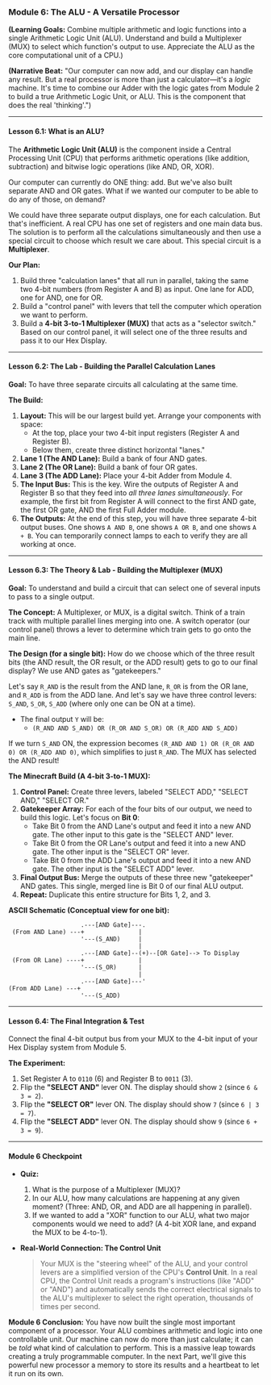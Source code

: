 ### **Module 6: The ALU - A Versatile Processor**

**(Learning Goals:** Combine multiple arithmetic and logic functions into a single Arithmetic Logic Unit (ALU). Understand and build a Multiplexer (MUX) to select which function's output to use. Appreciate the ALU as the core computational unit of a CPU.)

**(Narrative Beat:** "Our computer can now add, and our display can handle any result. But a real processor is more than just a calculator—it's a *logic* machine. It's time to combine our Adder with the logic gates from Module 2 to build a true Arithmetic Logic Unit, or ALU. This is the component that does the real 'thinking'.")

---

#### **Lesson 6.1: What is an ALU?**

The **Arithmetic Logic Unit (ALU)** is the component inside a Central Processing Unit (CPU) that performs arithmetic operations (like addition, subtraction) and bitwise logic operations (like AND, OR, XOR).

Our computer can currently do ONE thing: add. But we've also built separate AND and OR gates. What if we wanted our computer to be able to do any of those, on demand?

We could have three separate output displays, one for each calculation. But that's inefficient. A real CPU has one set of registers and one main data bus. The solution is to perform all the calculations simultaneously and then use a special circuit to choose which result we care about. This special circuit is a **Multiplexer**.

**Our Plan:**
1.  Build three "calculation lanes" that all run in parallel, taking the same two 4-bit numbers (from Register A and B) as input. One lane for ADD, one for AND, one for OR.
2.  Build a "control panel" with levers that tell the computer which operation we want to perform.
3.  Build a **4-bit 3-to-1 Multiplexer (MUX)** that acts as a "selector switch." Based on our control panel, it will select one of the three results and pass it to our Hex Display.

---

#### **Lesson 6.2: The Lab - Building the Parallel Calculation Lanes**

**Goal:** To have three separate circuits all calculating at the same time.

**The Build:**
1.  **Layout:** This will be our largest build yet. Arrange your components with space:
    *   At the top, place your two 4-bit input registers (Register A and Register B).
    *   Below them, create three distinct horizontal "lanes."
2.  **Lane 1 (The AND Lane):** Build a bank of four AND gates.
3.  **Lane 2 (The OR Lane):** Build a bank of four OR gates.
4.  **Lane 3 (The ADD Lane):** Place your 4-bit Adder from Module 4.
5.  **The Input Bus:** This is the key. Wire the outputs of Register A and Register B so that they feed into *all three lanes simultaneously*. For example, the first bit from Register A will connect to the first AND gate, the first OR gate, AND the first Full Adder module.
6.  **The Outputs:** At the end of this step, you will have three separate 4-bit output buses. One shows `A AND B`, one shows `A OR B`, and one shows `A + B`. You can temporarily connect lamps to each to verify they are all working at once.

---

#### **Lesson 6.3: The Theory & Lab - Building the Multiplexer (MUX)**

**Goal:** To understand and build a circuit that can select one of several inputs to pass to a single output.

**The Concept:** A Multiplexer, or MUX, is a digital switch. Think of a train track with multiple parallel lines merging into one. A switch operator (our control panel) throws a lever to determine which train gets to go onto the main line.

**The Design (for a single bit):**
How do we choose which of the three result bits (the AND result, the OR result, or the ADD result) gets to go to our final display? We use AND gates as "gatekeepers."

Let's say `R_AND` is the result from the AND lane, `R_OR` is from the OR lane, and `R_ADD` is from the ADD lane. And let's say we have three control levers: `S_AND`, `S_OR`, `S_ADD` (where only one can be ON at a time).

*   The final output `Y` will be:
    *   `(R_AND AND S_AND) OR (R_OR AND S_OR) OR (R_ADD AND S_ADD)`

If we turn `S_AND` ON, the expression becomes `(R_AND AND 1) OR (R_OR AND 0) OR (R_ADD AND 0)`, which simplifies to just `R_AND`. The MUX has selected the AND result!

**The Minecraft Build (A 4-bit 3-to-1 MUX):**
1.  **Control Panel:** Create three levers, labeled "SELECT ADD," "SELECT AND," "SELECT OR."
2.  **Gatekeeper Array:** For each of the four bits of our output, we need to build this logic. Let's focus on **Bit 0**:
    *   Take Bit 0 from the AND Lane's output and feed it into a new AND gate. The other input to this gate is the "SELECT AND" lever.
    *   Take Bit 0 from the OR Lane's output and feed it into a new AND gate. The other input is the "SELECT OR" lever.
    *   Take Bit 0 from the ADD Lane's output and feed it into a new AND gate. The other input is the "SELECT ADD" lever.
3.  **Final Output Bus:** Merge the outputs of these three new "gatekeeper" AND gates. This single, merged line is Bit 0 of our final ALU output.
4.  **Repeat:** Duplicate this entire structure for Bits 1, 2, and 3.

**ASCII Schematic (Conceptual view for one bit):**
```
                    .---[AND Gate]---.
 (From AND Lane) ---+               |
                    '---(S_AND)     |
                                    |
                    .---[AND Gate]--(+)--[OR Gate]--> To Display
 (From OR Lane) ----+               |
                    '---(S_OR)      |
                                    |
                    .---[AND Gate]---'
(From ADD Lane) ---+
                    '---(S_ADD)
```

---

#### **Lesson 6.4: The Final Integration & Test**

Connect the final 4-bit output bus from your MUX to the 4-bit input of your Hex Display system from Module 5.

**The Experiment:**
1.  Set Register A to `0110` (6) and Register B to `0011` (3).
2.  Flip the **"SELECT AND"** lever ON. The display should show `2` (since `6 & 3 = 2`).
3.  Flip the **"SELECT OR"** lever ON. The display should show `7` (since `6 | 3 = 7`).
4.  Flip the **"SELECT ADD"** lever ON. The display should show `9` (since `6 + 3 = 9`).

---

#### **Module 6 Checkpoint**

*   **Quiz:**
    1.  What is the purpose of a Multiplexer (MUX)?
    2.  In our ALU, how many calculations are happening at any given moment? (Three: AND, OR, and ADD are all happening in parallel).
    3.  If we wanted to add a "XOR" function to our ALU, what two major components would we need to add? (A 4-bit XOR lane, and expand the MUX to be 4-to-1).

*   **Real-World Connection: The Control Unit**
    > Your MUX is the "steering wheel" of the ALU, and your control levers are a simplified version of the CPU's **Control Unit**. In a real CPU, the Control Unit reads a program's instructions (like "ADD" or "AND") and automatically sends the correct electrical signals to the ALU's multiplexer to select the right operation, thousands of times per second.

**Module 6 Conclusion:**
You have now built the single most important component of a processor. Your ALU combines arithmetic and logic into one controllable unit. Our machine can now do more than just calculate; it can be *told* what kind of calculation to perform. This is a massive leap towards creating a truly programmable computer. In the next Part, we'll give this powerful new processor a memory to store its results and a heartbeat to let it run on its own.